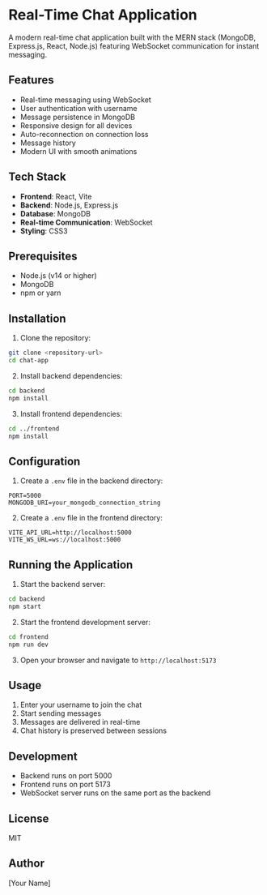 # Real-Time Chat Application

A modern real-time chat application built with the MERN stack (MongoDB, Express.js, React, Node.js) featuring WebSocket communication for instant messaging.

## Features

- Real-time messaging using WebSocket
- User authentication with username
- Message persistence in MongoDB
- Responsive design for all devices
- Auto-reconnection on connection loss
- Message history
- Modern UI with smooth animations

## Tech Stack

- **Frontend**: React, Vite
- **Backend**: Node.js, Express.js
- **Database**: MongoDB
- **Real-time Communication**: WebSocket
- **Styling**: CSS3

## Prerequisites

- Node.js (v14 or higher)
- MongoDB
- npm or yarn

## Installation

1. Clone the repository:
```bash
git clone <repository-url>
cd chat-app
```

2. Install backend dependencies:
```bash
cd backend
npm install
```

3. Install frontend dependencies:
```bash
cd ../frontend
npm install
```

## Configuration

1. Create a `.env` file in the backend directory:
```
PORT=5000
MONGODB_URI=your_mongodb_connection_string
```

2. Create a `.env` file in the frontend directory:
```
VITE_API_URL=http://localhost:5000
VITE_WS_URL=ws://localhost:5000
```

## Running the Application

1. Start the backend server:
```bash
cd backend
npm start
```

2. Start the frontend development server:
```bash
cd frontend
npm run dev
```

3. Open your browser and navigate to `http://localhost:5173`

## Usage

1. Enter your username to join the chat
2. Start sending messages
3. Messages are delivered in real-time
4. Chat history is preserved between sessions

## Development

- Backend runs on port 5000
- Frontend runs on port 5173
- WebSocket server runs on the same port as the backend

## License

MIT

## Author

[Your Name]
